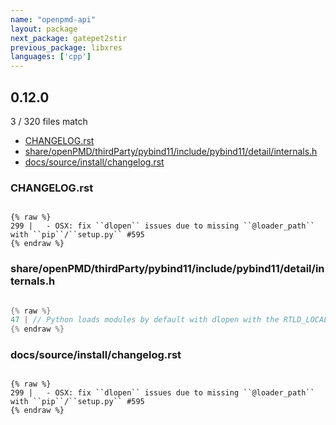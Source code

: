 ```yaml
---
name: "openpmd-api"
layout: package
next_package: gatepet2stir
previous_package: libxres
languages: ['cpp']
---
```

## 0.12.0
3 / 320 files match

 - [CHANGELOG.rst](#changelogrst)
 - [share/openPMD/thirdParty/pybind11/include/pybind11/detail/internals.h](#shareopenpmdthirdpartypybind11includepybind11detailinternalsh)
 - [docs/source/install/changelog.rst](#docssourceinstallchangelogrst)

### CHANGELOG.rst

```

{% raw %}
299 |   - OSX: fix ``dlopen`` issues due to missing ``@loader_path`` with ``pip``/``setup.py`` #595
{% endraw %}

```
### share/openPMD/thirdParty/pybind11/include/pybind11/detail/internals.h

```cpp

{% raw %}
47 | // Python loads modules by default with dlopen with the RTLD_LOCAL flag; under libc++ and possibly
{% endraw %}

```
### docs/source/install/changelog.rst

```

{% raw %}
299 |   - OSX: fix ``dlopen`` issues due to missing ``@loader_path`` with ``pip``/``setup.py`` #595
{% endraw %}

```